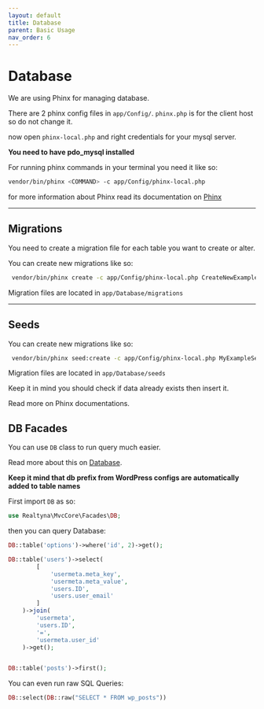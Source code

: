 ```yaml
---
layout: default
title: Database
parent: Basic Usage
nav_order: 6
---
```

# Database
We are using Phinx for managing database.

There are 2 phinx config files in ```app/Config/```.
```phinx.php``` is for the client host so do not change it.

now open ```phinx-local.php``` and right credentials for your mysql server.

**You need to have pdo_mysql installed**

For running phinx commands in your terminal you need it like so:

```bash
vendor/bin/phinx <COMMAND> -c app/Config/phinx-local.php
```

for more information about Phinx read its documentation on 
[Phinx](https://book.cakephp.org/phinx/0/en/intro.html)

---
## Migrations
You need to create a migration file for each table you want to create or alter.

You can create new migrations like so:
```bash
 vendor/bin/phinx create -c app/Config/phinx-local.php CreateNewExampleTable
```

Migration files are located in ```app/Database/migrations```

---
## Seeds

You can create new migrations like so:
```bash
 vendor/bin/phinx seed:create -c app/Config/phinx-local.php MyExampleSeeder
```

Migration files are located in ```app/Database/seeds```

Keep it in mind you should check if data already exists then insert it.

Read more on Phinx documentations.

## DB Facades
You can use ```DB``` class to run query much easier.

Read more about this on [Database](https://laravel.com/docs/9.x/queries).

**Keep it mind that db prefix from WordPress configs are automatically added to table names**

First import ```DB``` as so:

```php
use Realtyna\MvcCore\Facades\DB;
```

then you can query Database:
```php
DB::table('options')->where('id', 2)->get();

DB::table('users')->select(
        [
            'usermeta.meta_key',
            'usermeta.meta_value',
            'users.ID',
            'users.user_email'
        ]
    )->join(
        'usermeta',
        'users.ID',
        '=',
        'usermeta.user_id'
    )->get();


DB::table('posts')->first();
```

You can even run raw SQL Queries:
```php
DB::select(DB::raw("SELECT * FROM wp_posts"))
```

